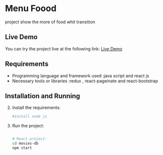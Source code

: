 # Menu Foood

project show the more of food whit transition

## Live Demo

You can try the project live at the following link:
[Live Demo](https://menu-food0.netlify.app/)

## Requirements

- Programming language and framework used :java script and react js
- Necessary tools or libraries :redux , react-pageinate and react-bootstrap

## Installation and Running


2. Install the requirements:
    ```sh
    #install node js
    
    ```

2. Run the project:
    ```sh

    # React project:
    cd movies-db
    npm start
    ```



